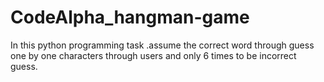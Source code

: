 # CodeAlpha_hangman-game
In this python programming task .assume the correct word through guess one by one characters through users and only 6 times to be incorrect guess.

